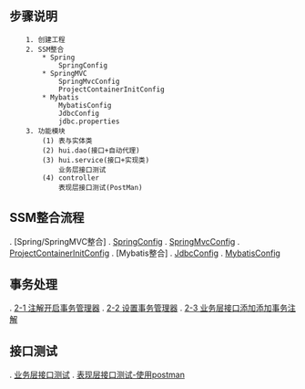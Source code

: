 ## 步骤说明
        1. 创建工程
        2. SSM整合
            * Spring
                SpringConfig
            * SpringMVC
                SpringMvcConfig
                ProjectContainerInitConfig
            * Mybatis
                MybatisConfig
                JdbcConfig
                jdbc.properties
        3. 功能模块
            (1) 表与实体类
            (2) hui.dao(接口+自动代理)
            (3) hui.service(接口+实现类)    
                业务层接口测试
            (4) controller
                表现层接口测试(PostMan)


## SSM整合流程
.   [Spring/SpringMVC整合]
.       [SpringConfig](main/java/hui/config/SpringConfig.java)
.       [SpringMvcConfig](main/java/hui/config/SpringMvcConfig.java)
.       [ProjectContainerInitConfig](main/java/hui/config/ProjectContainerInitConfig.java)
.   [Mybatis整合]
.       [JdbcConfig](main/java/hui/config/JdbcConfig.java)
.       [MybatisConfig](main/java/hui/config/MybatisConfig.java)


## 事务处理
.   [2-1 注解开启事务管理器](main/java/hui/config/SpringConfig.java)
.   [2-2 设置事务管理器](main/java/hui/config/JdbcConfig.java)
.   [2-3 业务层接口添加添加事务注解](main/java/hui/service/UserService.java)

## 接口测试
.   [业务层接口测试](test/java/hui/service/UserServiceTest.java)
.   [表现层接口测试-使用postman](./SSM基础整合知识点.md)

